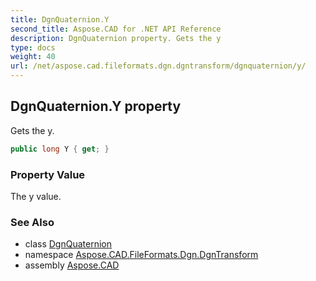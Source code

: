 ```yaml
---
title: DgnQuaternion.Y
second_title: Aspose.CAD for .NET API Reference
description: DgnQuaternion property. Gets the y
type: docs
weight: 40
url: /net/aspose.cad.fileformats.dgn.dgntransform/dgnquaternion/y/
---
```

## DgnQuaternion.Y property

Gets the y.

```csharp
public long Y { get; }
```

### Property Value

The y value.

### See Also

* class [DgnQuaternion](../)
* namespace [Aspose.CAD.FileFormats.Dgn.DgnTransform](../../../aspose.cad.fileformats.dgn.dgntransform/)
* assembly [Aspose.CAD](../../../)


